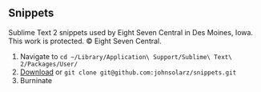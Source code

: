Snippets
--------

Sublime Text 2 snippets used by Eight Seven Central in Des Moines, Iowa. This work is protected. © Eight Seven Central.

1. Navigate to `cd ~/Library/Application\ Support/Sublime\ Text\ 2/Packages/User/`
2. [Download](https://github.com/johnsolarz/snippets/zipball/master) or `git clone git@github.com:johnsolarz/snippets.git`
3. Burninate
